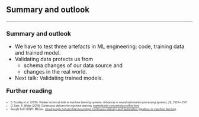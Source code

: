 ## Summary and outlook

---

### Summary and outlook

- We have to test three artefacts in ML engineering: code, training data and trained model.
- Validating data protects us from
    - schema changes of our data source and
    - changes in the real world.
- Next talk: Validating trained models.

<h3 style="margin-top: 1em">Further reading</h3>

<ul style="font-size: 0.5em">
  <li>
    D.&nbsp;Sculley et al. (2015).
    Hidden technical debt in machine learning systems.
    <em>Advances in neural information processing systems, 28</em>, 2503&mdash;2511.
  </li>
  <li>
    D.&nbsp;Sato, A.&nbsp;Wider (2019).
    Continuous delivery for machine learning.
    <em><a href="https://martinfowler.com/articles/cd4ml.html">martinfowler.com/articles/cd4ml.html</a></em>.
  </li>
  <li>
    Google LLC (2021).
    MLOps.
    <em>
      <a href="https://cloud.google.com/architecture/mlops-continuous-delivery-and-automation-pipelines-in-machine-learning">
        cloud.google.com/architecture/mlops-continuous-delivery-and-automation-pipelines-in-machine-learning</a></em>.
  </li>
</ul>
